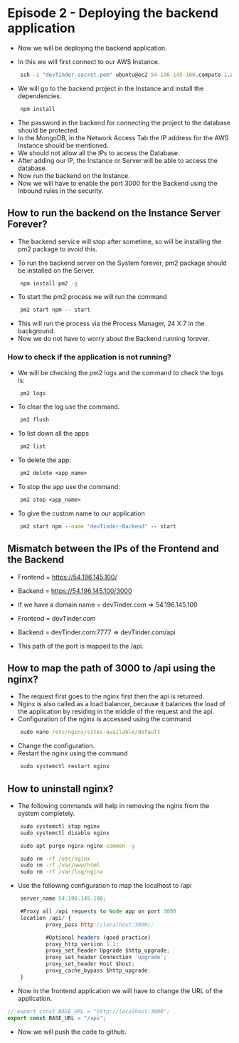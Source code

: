 # Episode 2 - Deploying the backend application
- Now we will be deploying the backend application.

- In this we will first connect to our AWS Instance.
```cmd
    ssh -i "devTinder-secret.pem" ubuntu@ec2-54-196-145-100.compute-1.amazonaws.com
```

- We will go to the backend project in the Instance and install the dependencies.
```cmd
    npm install
```

- The password in the backend for connecting the project to the database should be protected.
- In the MongoDB, in the Network Access Tab the IP address for the AWS Instance should be mentioned.
- We should not allow all the IPs to access the Database.
- After adding our IP, the Instance or Server will be able to access the database.
- Now run the backend on the Instance.
- Now we will have to enable the port 3000 for the Backend using the Inbound rules in the security.


## How to run the backend on the Instance Server Forever?
- The backend service will stop after sometime, so will be installing the pm2 package to avoid this.

- To run the backend server on the System forever, pm2 package should be installed on the Server.
```cmd
    npm install pm2 -g
```

- To start the pm2 process we will run the command
```cmd
    pm2 start npm -- start
```

- This will run the process via the Process Manager, 24 X 7 in the background.
- Now we do not have to worry about the Backend running forever.

### How to check if the application is not running?
- We will be checking the pm2 logs and the command to check the logs is:
```cmd
    pm2 logs
```
- To clear the log use the command.
```cmd
    pm2 flush
```

- To list down all the apps
```cmd
    pm2 list
```

- To delete the app:
```cmd
    pm2 delete <app_name>
```

- To stop the app use the command:
```cmd
    pm2 stop <app_name>
```

- To give the custom name to our application
```cmd
    pm2 start npm --name "devTinder-Backend" -- start
```

## Mismatch between the IPs of the Frontend and the Backend
- Frontend = https://54.196.145.100/
- Backend = https://54.196.145.100/3000

- If we have a domain name = devTinder.com => 54.196.145.100

- Frontend = devTinder.com
- Backend = devTinder.com:7777 => devTinder.com/api

- This path of the port is mapped to the /api.

## How to map the path of 3000 to /api using the nginx?
- The request first goes to the nginx first then the api is returned.
- Nginx is also called as a load balancer, because it balances the load of the application by residing in the middle of the request and the api.
- Configuration of the nginx is accessed using the command
```cmd
    sudo nano /etc/nginx/sites-available/default
```
- Change the configuration.
- Restart the nginx using the command
```cmd
    sudo systemctl restart nginx
```

## How to uninstall nginx?
- The following commands will help in removing the nginx from the system completely.
```cmd
    sudo systemctl stop nginx
    sudo systemctl disable nginx

    sudo apt purge nginx nginx-common -y

    sudo rm -rf /etc/nginx
    sudo rm -rf /var/www/html
    sudo rm -rf /var/log/nginx
```

- Use the following configuration to map the localhost to /api
```js
    server_name 54.196.145.100;

    #Proxy all /api requests to Node app on port 3000
    location /api/ {
            proxy_pass http://localhost:3000/;

            #Optional headers (good practice)
            proxy_http_version 1.1;
            proxy_set_header Upgrade $http_upgrade;
            proxy_set_header Connection 'upgrade';
            proxy_set_header Host $host;
            proxy_cache_bypass $http_upgrade;
    }
```

- Now in the frontend application we will have to change the URL of the application.
```js
// export const BASE_URL = "http://localhost:3000";
export const BASE_URL = "/api";
```

- Now we will push the code to github.

